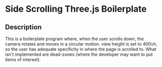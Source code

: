 # Side Scrolling Three.js Boilerplate

## Description
This is a boilerplate program where, when the user scrolls down, the camera rotates and moves in a circular motion. view height is set to 400vh, so the user has adequate specificity in where the page is scrolled to. What isn't implemented are dead-zones (where the developer may want to put items of interest).
